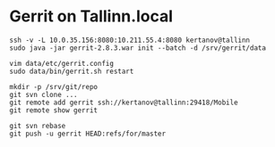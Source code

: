 Gerrit on Tallinn.local
=======================

    ssh -v -L 10.0.35.156:8080:10.211.55.4:8080 kertanov@tallinn
    sudo java -jar gerrit-2.8.3.war init --batch -d /srv/gerrit/data

    vim data/etc/gerrit.config
    sudo data/bin/gerrit.sh restart

    mkdir -p /srv/git/repo
    git svn clone ...
    git remote add gerrit ssh://kertanov@tallinn:29418/Mobile
    git remote show gerrit

    git svn rebase
    git push -u gerrit HEAD:refs/for/master
